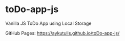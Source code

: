 # toDo-app-js
Vanilla JS ToDo App using Local Storage

GitHub Pages: https://aykutulis.github.io/toDo-app-js/

